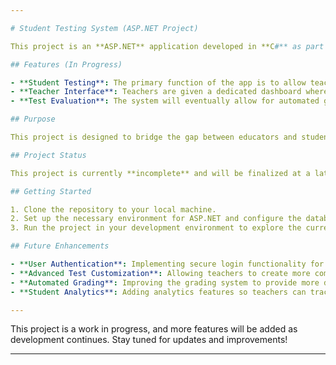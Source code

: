 ```yaml
---

# Student Testing System (ASP.NET Project)

This project is an **ASP.NET** application developed in **C#** as part of a personal pet project for a diploma. It aims to create a functional system that allows teachers to test students easily while providing a convenient interface for managing tests and evaluations. Though the project is not yet fully complete, it serves as a foundation for a comprehensive testing platform that will be refined in the future.

## Features (In Progress)

- **Student Testing**: The primary function of the app is to allow teachers to create and assign tests for students. Each test is customizable, with questions of various formats (e.g., multiple choice, true/false, and short answers).
- **Teacher Interface**: Teachers are given a dedicated dashboard where they can manage tests, monitor student progress, and review results. The design focuses on simplicity and usability to save time for educators.
- **Test Evaluation**: The system will eventually allow for automated grading of certain types of questions (e.g., multiple choice), while giving teachers flexibility in grading written responses.

## Purpose

This project is designed to bridge the gap between educators and students by offering a streamlined testing system. Its primary goal is to save time for teachers by providing automated testing tools, allowing them to focus on assessing knowledge rather than administrative tasks. Although the project is still under development, it already shows the potential to become an essential tool in educational environments.

## Project Status

This project is currently **incomplete** and will be finalized at a later date. Planned future enhancements include completing the full testing workflow, integrating secure login/authentication for students and teachers, and improving the grading features.

## Getting Started

1. Clone the repository to your local machine.
2. Set up the necessary environment for ASP.NET and configure the database.
3. Run the project in your development environment to explore the current functionality.

## Future Enhancements

- **User Authentication**: Implementing secure login functionality for both teachers and students.
- **Advanced Test Customization**: Allowing teachers to create more complex tests, including timed exams and randomization of questions.
- **Automated Grading**: Improving the grading system to provide more detailed feedback for students on their test results.
- **Student Analytics**: Adding analytics features so teachers can track student performance over time.

---
```


This project is a work in progress, and more features will be added as development continues. Stay tuned for updates and improvements!

---
